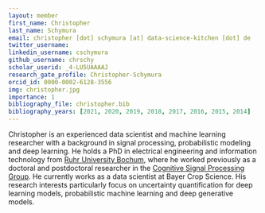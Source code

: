 ```yaml
---
layout: member
first_name: Christopher
last_name: Schymura
email: christopher [dot] schymura [at] data-science-kitchen [dot] de
twitter_username:
linkedin_username: cschymura
github_username: chrschy
scholar_userid: _4-LU5UAAAAJ
research_gate_profile: Christopher-Schymura
orcid_id: 0000-0002-6128-3556
img: christopher.jpg
importance: 1
bibliography_file: christopher.bib
bibliography_years: [2021, 2020, 2019, 2018, 2017, 2016, 2015, 2014]
---
```


Christopher is an experienced data scientist and machine learning researcher with a background in signal processing, probabilistic modeling and deep learning. He holds a PhD in electrical engineering and information technology from <a href="https://etit.ruhr-uni-bochum.de/" target="_blank">Ruhr University Bochum</a>, where he worked previously as a doctoral and postdoctoral researcher in the <a href="https://cognitive-signal-processing.de/" target="_blank">Cognitive Signal Processing Group</a>. He currently works as a data scientist at Bayer Crop Science. His research interests particularly focus on uncertainty quantification for deep learning models, probabilistic machine learning and deep generative models.
	
